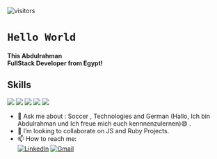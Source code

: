 ![visitors](https://visitor-badge.glitch.me/badge?page_id=Abdona)
# <code>Hello World</code> 
#### This Abdulrahman <br/> FullStack Developer from Egypt!
## Skills<br/>
 ![](https://img.shields.io/badge/Python-3776AB?style=for-the-badge&logo=python&logoColor=white) ![](https://img.shields.io/badge/JavaScript-F7DF1E?style=for-the-badge&logo=javascript&logoColor=black) ![](https://img.shields.io/badge/CSS-239120?&style=for-the-badge&logo=css3&logoColor=white) ![](https://img.shields.io/badge/HTML5-E34F26?style=for-the-badge&logo=html5&logoColor=white) ![](https://img.shields.io/badge/Ruby-CC342D?style=for-the-badge&logo=ruby&logoColor=white)
- 💬 Ask me about : Soccer , Technologies and German (Hallo, Ich bin Abdulrahman und Ich freue mich euch kennnenzulernen)😄 .
- 👯 I’m looking to collaborate on JS and Ruby Projects.
- 📫 How to reach me:  <br/> 
[![LinkedIn](https://img.shields.io/badge/abdulrahman-nasser-2b71731315?style=for-the-badge&logo=linkedin&logoColor=white)](https://www.linkedin.com/in/abdulrahman-nasser-2b7173131/) [![Gmail](https://img.shields.io/badge/Gmail-D14836?style=for-the-badge&logo=gmail&logoColor=white)](mailto:abdulrahmannaser94@gmail.com)

<!--
**Abdona/Abdona** is a ✨ _special_ ✨ repository because its `README.md` (this file) appears on your GitHub profile.

# ![Abdulrahman's Most used languages](https://github-readme-stats.vercel.app/api/top-langs/?username=Abdona&theme=default)
# ![Abdulrahman's GitHub stats](https://github-readme-stats.vercel.app/api?username=Abdona&show_icons=true&theme=default)
Here are some ideas to get you started:
- 🔭 I’m currently working on ...
- 🌱 I’m currently learning ...
- 👯 I’m looking to collaborate on ...
- 🤔 I’m looking for help with ...
- 💬 Ask me about : Soccer , Technologies , German 
- 📫 How to reach me: ...
- 😄 Pronouns: ...
- ⚡ Fun fact: ...
-->
